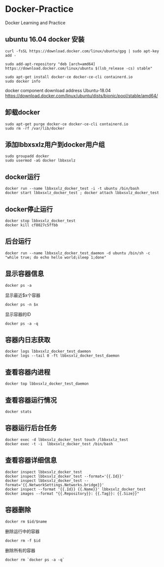 # Docker-Practice
Docker Learning and Practice

## ubuntu 16.04 docker 安装
```
curl -fsSL https://download.docker.com/linux/ubuntu/gpg | sudo apt-key add -

sudo add-apt-repository "deb [arch=amd64] https://download.docker.com/linux/ubuntu $(lsb_release -cs) stable"

sudo apt-get install docker-ce docker-ce-cli containerd.io
sudo docker info
```

docker component download address   Ubuntu-18.04
https://download.docker.com/linux/ubuntu/dists/bionic/pool/stable/amd64/

## 卸载docker
```
sudo apt-get purge docker-ce docker-ce-cli containerd.io
sudo rm -rf /var/lib/docker
```
## 添加lbbxsxlz用户到docker用户组
```
sudo groupadd docker
sudo usermod -aG docker lbbxsxlz
```
## docker运行
```
docker run --name lbbxsxlz_docker_test -i -t ubuntu /bin/bash
docker start lbbxsxlz_docker_test ; docker attach lbbxsxlz_docker_test
```
## docker停止运行
```
docker stop lbbxsxlz_docker_test
docker kill cf8027c5ffbb
```
## 后台运行
```
docker run --name lbbxsxlz_docker_test_daemon -d ubuntu /bin/sh -c "while true; do echo hello world;sleep 1;done"
```
## 显示容器信息
```
docker ps -a
```
显示最近$x个容器
``` 
docker ps -n $x
```
显示容器的ID
```
docker ps -a -q
```

## 容器内日志获取
```
docker logs lbbxsxlz_docker_test_daemon
docker logs --tail 0 -ft lbbxsxlz_docker_test_daemon
```
## 查看容器内进程
```
docker top lbbxsxlz_docker_test_daemon
```
## 查看容器运行情况
```
docker stats
```
## 容器运行后台任务
```
docker exec -d lbbxsxlz_docker_test touch /lbbxsxlz_test
docker exec -t -i  lbbxsxlz_docker_test /bin/bash
```
## 查看容器详细信息
```
docker inspect lbbxsxlz_docker_test
docker inspect lbbxsxlz_docker_test --format='{{.Id}}'
docker inspect lbbxsxlz_docker_test --format='{{.NetworkSettings.Networks.bridge}}'
docker inspect --format '{{.Id}} {{.Name}}' lbbxsxlz_docker_test
docker images --format "{{.Repository}}: {{.Tag}}: {{.Size}}"
```
## 容器删除 
```
docker rm $id/$name
```
删除运行中的容器
```
docker rm -f $id
```
删除所有的容器
```
docker rm `docker ps -a -q`
```
